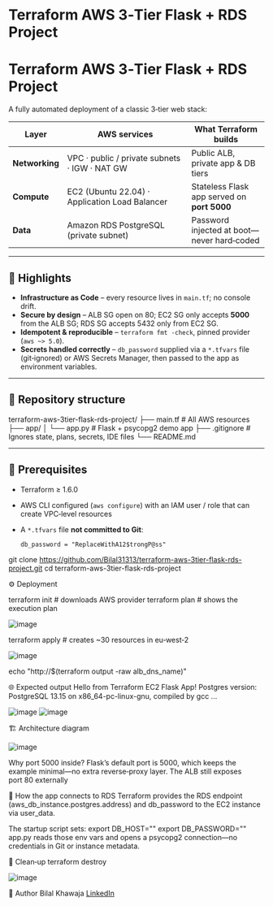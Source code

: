 # Terraform AWS 3‑Tier Flask + RDS Project
# Terraform AWS **3‑Tier Flask + RDS** Project

A fully automated deployment of a classic 3‑tier web stack:

| Layer | AWS services | What Terraform builds |
|-------|--------------|-----------------------|
| **Networking** | VPC · public / private subnets · IGW · NAT GW | Public ALB, private app & DB tiers |
| **Compute** | EC2 (Ubuntu 22.04) · Application Load Balancer | Stateless Flask app served on **port 5000** |
| **Data** | Amazon RDS PostgreSQL (private subnet) | Password injected at boot—never hard‑coded |

---

## 🚀 Highlights

* **Infrastructure as Code** – every resource lives in `main.tf`; no console drift.  
* **Secure by design** – ALB SG open on 80; EC2 SG only accepts **5000** from the ALB SG; RDS SG accepts 5432 only from EC2 SG.  
* **Idempotent & reproducible** – `terraform fmt ‑check`, pinned provider (`aws ~> 5.0`).  
* **Secrets handled correctly** – `db_password` supplied via a `*.tfvars` file (git‑ignored) or AWS Secrets Manager, then passed to the app as environment variables.  

---

## 📂 Repository structure
terraform-aws-3tier-flask-rds-project/ ├── main.tf # All AWS resources ├── app/ │ └── app.py # Flask + psycopg2 demo app ├── .gitignore # Ignores state, plans, secrets, IDE files └── README.md

---

## 🔧 Prerequisites

* Terraform ≥ 1.6.0  
* AWS CLI configured (`aws configure`) with an IAM user / role that can create VPC‑level resources  
* A `*.tfvars` file **not committed to Git**:

  ```hcl
  db_password = "ReplaceWithA12$trongP@ss"
git clone https://github.com/Bilal31313/terraform-aws-3tier-flask-rds-project.git
cd terraform-aws-3tier-flask-rds-project

⚙️ Deployment

terraform init          # downloads AWS provider
terraform plan          # shows the execution plan
















![image](https://github.com/user-attachments/assets/bb145083-b243-4f39-aff3-f7fd5d811a11)

terraform apply         # creates ~30 resources in eu‑west‑2

![image](https://github.com/user-attachments/assets/1091002b-2374-404f-aeb3-1a9c8810a9e8)

echo "http://$(terraform output -raw alb_dns_name)"

🌐 Expected output
Hello from Terraform EC2 Flask App!
Postgres version: PostgreSQL 13.15 on x86_64-pc-linux-gnu, compiled by gcc ...

![image](https://github.com/user-attachments/assets/039bfff4-3636-4dde-9c91-369688205ce1)
![image](https://github.com/user-attachments/assets/6e03dbed-58a2-4df1-93d4-e7a38644c1d7)

🏗️ Architecture diagram










![image](https://github.com/user-attachments/assets/d2f7ac65-993e-4ee7-a67e-76d78fa0f7aa)






Why port 5000 inside?
Flask’s default port is 5000, which keeps the example minimal—no extra reverse‑proxy layer. The ALB still exposes port 80 externally

🔗 How the app connects to RDS
Terraform provides the RDS endpoint (aws_db_instance.postgres.address) and db_password to the EC2 instance via user_data.

The startup script sets:
export DB_HOST="<actual-endpoint>"
export DB_PASSWORD="<password-from-tfvars-or-secrets-manager>"
app.py reads those env vars and opens a psycopg2 connection—no credentials in Git or instance metadata.

🧹 Clean‑up
terraform destroy






![image](https://github.com/user-attachments/assets/de236b86-00b4-4bf1-ad55-6bc6815ee6b9)


📄 Author
Bilal Khawaja
[LinkedIn](https://linkedin.com/in/bilal-khawaja-65b883243)
